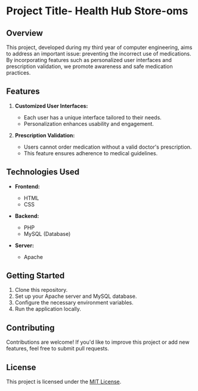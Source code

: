 # Project Title- Health Hub Store-oms

## Overview

This project, developed during my third year of computer engineering, aims to address an important issue: preventing the incorrect use of medications. By incorporating features such as personalized user interfaces and prescription validation, we promote awareness and safe medication practices.

## Features

1. **Customized User Interfaces:**
   - Each user has a unique interface tailored to their needs.
   - Personalization enhances usability and engagement.

2. **Prescription Validation:**
   - Users cannot order medication without a valid doctor's prescription.
   - This feature ensures adherence to medical guidelines.

## Technologies Used

- **Frontend:**
  - HTML
  - CSS

- **Backend:**
  - PHP
  - MySQL (Database)

- **Server:**
  - Apache

## Getting Started

1. Clone this repository.
2. Set up your Apache server and MySQL database.
3. Configure the necessary environment variables.
4. Run the application locally.

## Contributing

Contributions are welcome! If you'd like to improve this project or add new features, feel free to submit pull requests.

## License

This project is licensed under the [MIT License](LICENSE).
